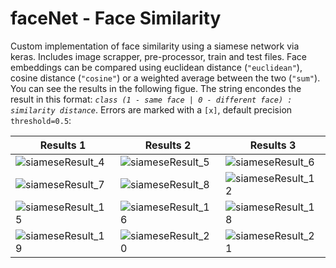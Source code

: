 # faceNet - Face Similarity

Custom implementation of face similarity using a siamese network via keras. Includes image scrapper, pre-processor, train and test files. Face embeddings can be compared using euclidean distance (`"euclidean"`), cosine distance (`"cosine"`) or a weighted average between the two (`"sum"`).
You can see the results in the following figue. The string encondes the result in this format: _`class (1 - same face | 0 - different face) : similarity distance`_. Errors are marked with a `[x]`, default precision ```threshold=0.5```:

|Results 1|Results 2|Results 3|
|--------------|-----------|------------|
| ![siameseResult_4](https://github.com/gone-still/ai/assets/8327505/a490235c-0b6a-4f95-a8c0-ca7f53948ee0) | ![siameseResult_5](https://github.com/gone-still/ai/assets/8327505/1224385e-5509-462a-9892-63d296aab758) | ![siameseResult_6](https://github.com/gone-still/ai/assets/8327505/fb459d05-aedd-4562-82f0-c5248546c663)|
|![siameseResult_7](https://github.com/gone-still/ai/assets/8327505/dfb00382-206d-4856-bf34-5972e9c1514f) | ![siameseResult_8](https://github.com/gone-still/ai/assets/8327505/7a559871-bc76-4934-a0f5-72616f14c3e5) | ![siameseResult_12](https://github.com/gone-still/ai/assets/8327505/43234612-c32a-44df-bd30-bb0cfa35732e)|
|![siameseResult_15](https://github.com/gone-still/ai/assets/8327505/965bf54f-f64a-4a70-9cd3-382891610fa4) | ![siameseResult_16](https://github.com/gone-still/ai/assets/8327505/a1bf1b93-aa7b-4c4f-90c2-f8910a2c02d2) | ![siameseResult_18](https://github.com/gone-still/ai/assets/8327505/e6277a76-41db-4e43-aad7-120592d80af4)|
|![siameseResult_19](https://github.com/gone-still/ai/assets/8327505/5abb4231-9036-48ab-979d-6109f81f5ddd) | ![siameseResult_20](https://github.com/gone-still/ai/assets/8327505/913ed509-60f5-4f51-94ff-ebd55a2696e9) | ![siameseResult_21](https://github.com/gone-still/ai/assets/8327505/53e4fb86-545f-41e1-a166-d65ef54d0484)
